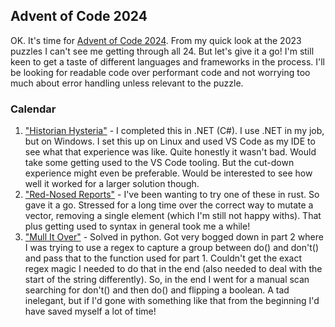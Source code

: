 ## Advent of Code 2024

OK. It's time for [Advent of Code 2024](https://adventofcode.com/2024/). From my quick look at the 2023 puzzles I can't see me getting through all 24.
But let's give it a go! I'm still keen to get a taste of different languages and frameworks in the process.
I'll be looking for readable code over performant code and not worrying too much about error handling unless relevant to the puzzle.

### Calendar

1. ["Historian Hysteria"](https://adventofcode.com/2024/day/1) - I completed this in .NET (C#). I use .NET in my job, but on Windows. I set this up on Linux and used VS Code as my IDE to see what that experience was like. Quite honestly it wasn't bad. Would take some getting used to the VS Code tooling. But the cut-down experience might even be preferable. Would be interested to see how well it worked for a larger solution though.
2. ["Red-Nosed Reports"](https://adventofcode.com/2024/day/2) - I've been wanting to try one of these in rust. So gave it a go. Stressed for a long time over the correct way to mutate a vector, removing a single element (which I'm still not happy withs). That plus getting used to syntax in general took me a while!
3. ["Mull It Over"](https://adventofcode.com/2024/day/3) - Solved in python. Got very bogged down in part 2 where I was trying to use a regex to capture a group between do() and don't() and pass that to the function used for part 1. Couldn't get the exact regex magic I needed to do that in the end (also needed to deal with the start of the string differently). So, in the end I went for a manual scan searching for don't() and then do() and flipping a boolean. A tad inelegant, but if I'd gone with something like that from the beginning I'd have saved myself a lot of time!